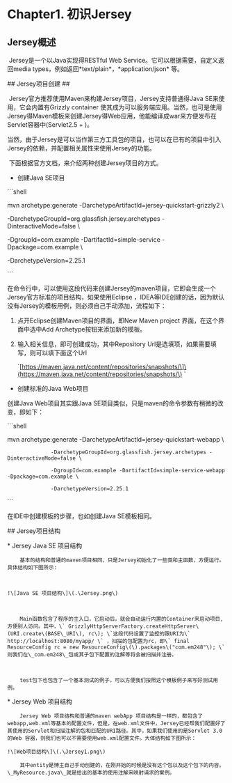 # Chapter1. 初识Jersey

## Jersey概述

​    Jersey是一个以Java实现得RESTful Web Service。它可以根据需要，自定义返回media types，例如返回\*text/plain\*，\*application/json\* 等。

\#\# Jersey项目创建 \#\#

​    Jersey官方推荐使用Maven来构建Jersey项目，Jersey支持普通得Java SE来使用，它会内置有Grizzly container 使其成为可以服务端应用。当然，也可是使用Jersey得Maven模板来创建Jersey得Web应用，他能编译成war来方便发布在Servlet容器中\(Servlet2.5 + \)。

​    当然，由于Jersey是可以当作第三方工具包的项目，也可以在已有的项目中引入Jersey的依赖，并配置相关属性来使用Jersey的功能。

​    下面根据官方文档，来介绍两种创建Jersey项目的方式。

* 创建Java SE项目

\`\`\`shell

mvn archetype:generate -DarchetypeArtifactId=jersey-quickstart-grizzly2 \

-DarchetypeGroupId=org.glassfish.jersey.archetypes -DinteractiveMode=false \

-DgroupId=com.example -DartifactId=simple-service -Dpackage=com.example \

-DarchetypeVersion=2.25.1

\`\`\`

在命令行中，可以使用这段代码来创建Jersey的maven项目，它即会生成一个Jersey官方标准的项目结构，如果使用Eclipse ，IDEA等IDE创建的话，因为默认没有Jersey的模板用例，则必须自己手动添加，流程如下：

1. 点开Eclipse创建Maven项目的界面，即New Maven project 界面，在这个界面中选中Add Archetype按钮来添加新的模板。

1. 输入相关信息，即可创建成功，其中Repository Url是选填项，如果需要填写，则可以填下面这个Url

     \`\[https://maven.java.net/content/repositories/snapshots/\]\(https://maven.java.net/content/repositories/snapshots/\) \`

* 创建标准的Java Web项目

创建Java Web项目其实跟Java SE项目类似，只是maven的命令参数有稍微的改变，即如下：

\`\`\`shell

mvn archetype:generate -DarchetypeArtifactId=jersey-quickstart-webapp \

```
              -DarchetypeGroupId=org.glassfish.jersey.archetypes -  DinteractiveMode=false \

              -DgroupId=com.example -DartifactId=simple-service-webapp -Dpackage=com.example \

              -DarchetypeVersion=2.25.1
```

\`\`\`

在IDE中创建模板的步骤，也如创建Java SE模板相同。

\#\# Jersey项目结构

\* Jersey Java SE 项目结构

    ​    基本的结构和普通的maven项目相同，只是Jersey初始化了一些类和主函数，方便运行。具体结构如下图所示:



    !\[Java SE 项目结构\]\(.\Jersey.png\)



    ​    Main函数包含了程序的主入口，它启动后，就会自动运行内置的Container来启动项目,方便别人访问。其中，\` GrizzlyHttpServerFactory.createHttpServer\(URI.create\(BASE\_URI\), rc\); \`这段代码设置了监控的跟URI为\` http://localhost:8080/myapp/ \` ，扫描的包配置为rc，即\` final ResourceConfig rc = new ResourceConfig\(\).packages\("com.em248"\); \` 则我们在\_com.em248\_包或其子包下配置的注解等将会被扫描并注册。



    ​    test包下也包含了一个基本测试的例子，可以方便我们按照这个模板例子来写好测试用例。

\* Jersey Web 项目结构

```
​    Jersey Web 项目结构和普通的maven webApp 项目结构是一样的，都包含了webapp,web.xml等基本的配置文件，但是，在web.xml文件中，Jersey已经帮我们配置好了其使用的Servlet和扫描注解的包和匹配的URI路径。其中，如果我们使用的是Servlet 3.0的Web 容器，则我们也可以不需要使用web.xml配置文件。大体结构如下图所示：​

!\[Web项目结构\]\(.\Jersey1.png\)

​    其中entity是博主自己手动创建的，在刚开始的时候是没有这个包以及这个包下的内容。\_MyResource.java\_就是给出的基本的使用注解来映射请求的案例。
```




